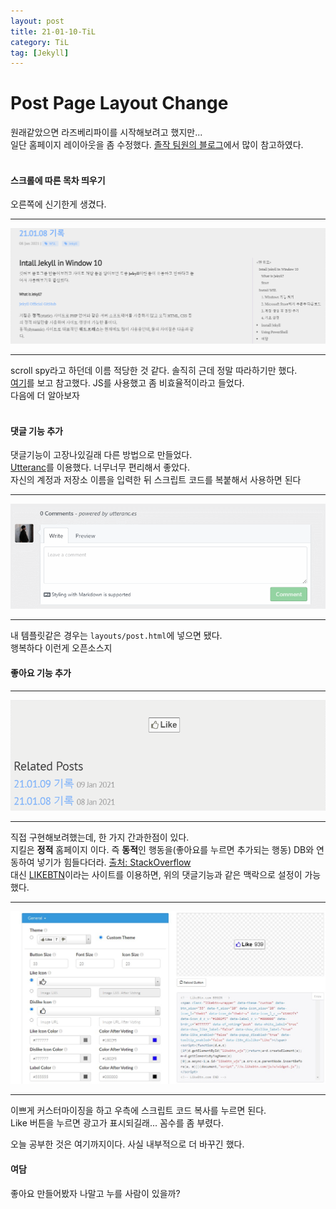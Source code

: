 ```yaml
---
layout: post
title: 21-01-10-TiL
category: TiL
tag: [Jekyll]
---
```


# Post Page Layout Change
원래같았으면 라즈베리파이를 시작해보려고 했지만...  
일단 홈페이지 레이아웃을 좀 수정했다.
[졸작 팀원의 블로그](https://outstanding1301.github.io/)에서 많이 참고하였다.  
<br/>

#### 스크롤에 따른 목차 띄우기
오른쪽에 신기한게 생겼다.  

------
![move](https://github.com/jo631/jo631.github.io/blob/dev/postimg/move.gif?raw=true)

------
scroll spy라고 하던데 이름 적당한 것 같다.
솔직히 근데 정말 따라하기만 했다.  
[여기](https://outstanding1301.github.io/git/2021/01/08/table-of-contents-scroll-spy/)를 보고 참고했다. JS를 사용했고 좀 비효율적이라고 들었다.   
다음에 더 알아보자  
<br/>

#### 댓글 기능 추가

댓글기능이 고장나있길래 다른 방법으로 만들었다.  
[Utteranc](https://utteranc.es/?installation_id=13996114&setup_action=install)를 이용했다. 너무너무 편리해서 좋았다.  
자신의 계정과 저장소 이름을 입력한 뒤 스크립트 코드를 복붙해서 사용하면 된다

------
![comment](https://github.com/jo631/jo631.github.io/blob/dev/postimg/comment.gif?raw=true)  

------
내 템플릿같은 경우는 `layouts/post.html`에 넣으면 됐다.  
행복하다 이런게 오픈소스지  

#### 좋아요 기능 추가
------
![like](https://github.com/jo631/jo631.github.io/blob/dev/postimg/like.gif?raw=true)

------
직접 구현해보려했는데, 한 가지 간과한점이 있다.  
지킬은 **정적** 홈페이지 이다. 즉 **동적**인 행동을(좋아요를 누르면 추가되는 행동) DB와 연동하여 넣기가 힘들다더라. [출처: StackOverflow](https://stackoverflow.com/questions/39344219/like-button-for-posts-in-jekyll)  
대신 [LIKEBTN](https://likebtn.com/en/)이라는 사이트를 이용하면, 위의 댓글기능과 같은 맥락으로 설정이 가능했다.  


------
![likebtn](https://github.com/jo631/jo631.github.io/blob/dev/postimg/LIKEBTN.jpg?raw=true)

------  

이쁘게 커스터마이징을 하고 우측에 스크립트 코드 복사를 누르면 된다.  
Like 버튼을 누르면 광고가 표시되길래... 꼼수를 좀 부렸다. 

오늘 공부한 것은 여기까지이다. 사실 내부적으로 더 바꾸긴 했다.


#### 여담
좋아요 만들어봤자 나말고 누를 사람이 있을까?  
